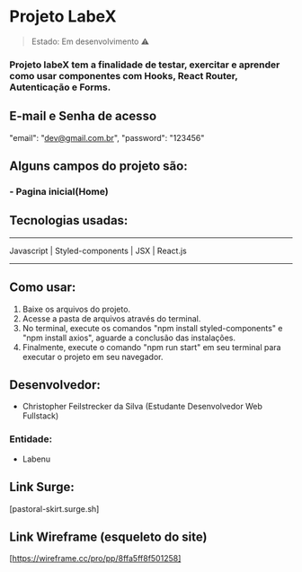

# Projeto LabeX
> Estado: Em desenvolvimento ⚠️
### Projeto labeX tem a finalidade de testar, exercitar e aprender como usar componentes com Hooks, React Router, Autenticação e Forms.

## E-mail e Senha de acesso
"email": "dev@gmail.com.br",
	"password": "123456"

## Alguns campos do projeto são:

### - Pagina inicial(Home)




  ## Tecnologias usadas:
******************************
 Javascript | Styled-components | JSX | React.js
******************************

## Como usar:
1. Baixe os arquivos do projeto.
2. Acesse a pasta de arquivos através do terminal.
3. No terminal, execute os comandos "npm install styled-components" e "npm install axios", aguarde a conclusão das instalações.
4. Finalmente, execute o comando "npm run start" em seu terminal para executar o projeto em seu navegador.

## Desenvolvedor:
- Christopher Feilstrecker da Silva
(Estudante Desenvolvedor Web Fullstack)

### Entidade:
- Labenu


## Link Surge:
[pastoral-skirt.surge.sh]


## Link Wireframe (esqueleto do site)
[https://wireframe.cc/pro/pp/8ffa5ff8f501258]
